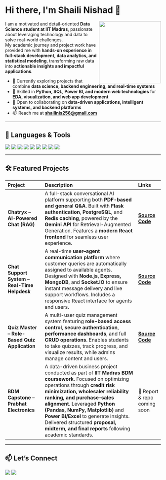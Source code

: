 # Hi there, I'm Shaili Nishad 👋  

<a href="https://www.linkedin.com/in/shaili-nishad-6262a2292/">
  <img align="right" width="200px" src="https://user-images.githubusercontent.com/5842998/218005322-98481342-6683-4963-9566-3532d0755a5b.gif"/>
</a>  

I am a motivated and detail-oriented **Data Science student at IIT Madras**, passionate about leveraging technology and data to solve real-world challenges.  
My academic journey and project work have provided me with **hands-on experience in full-stack development, data analytics, and statistical modeling**, transforming raw data into **actionable insights and impactful applications**.  

- 🔭 Currently exploring projects that combine **data science, backend engineering, and real-time systems**  
- 🌱 Skilled in **Python, SQL, Power BI, and modern web technologies** for **EDA, visualization, and web app development**  
- 👯 Open to collaborating on **data-driven applications, intelligent systems, and backend platforms**  
- 📫 Reach me at **shailinis256@gmail.com**  

---

## 🚀 Languages & Tools  

<p align="left">
  <a href="https://www.python.org" target="_blank"><img src="https://img.shields.io/badge/Python-3776AB?style=for-the-badge&logo=python&logoColor=white"/></a>
  <a href="https://www.java.com" target="_blank"><img src="https://img.shields.io/badge/Java-ED8B00?style=for-the-badge&logo=openjdk&logoColor=white"/></a>
  <a href="https://flask.palletsprojects.com/" target="_blank"><img src="https://img.shields.io/badge/Flask-000000?style=for-the-badge&logo=flask&logoColor=white"/></a>
  <a href="https://www.mysql.com/" target="_blank"><img src="https://img.shields.io/badge/MySQL-4479A1?style=for-the-badge&logo=mysql&logoColor=white"/></a>
  <a href="https://www.postgresql.org" target="_blank"><img src="https://img.shields.io/badge/PostgreSQL-4169E1?style=for-the-badge&logo=postgresql&logoColor=white"/></a>
  <a href="https://powerbi.microsoft.com/" target="_blank"><img src="https://img.shields.io/badge/PowerBI-F2C811?style=for-the-badge&logo=powerbi&logoColor=black"/></a>
  <a href="https://developer.mozilla.org/en-US/docs/Web/JavaScript" target="_blank"><img src="https://img.shields.io/badge/JavaScript-F7DF1E?style=for-the-badge&logo=javascript&logoColor=black"/></a>
  <a href="https://www.w3.org/html/" target="_blank"><img src="https://img.shields.io/badge/HTML5-E34F26?style=for-the-badge&logo=html5&logoColor=white"/></a>
  <a href="https://www.w3schools.com/css/" target="_blank"><img src="https://img.shields.io/badge/CSS3-1572B6?style=for-the-badge&logo=css3&logoColor=white"/></a>
</p>  

---



## 🛠️ Featured Projects  

| Project | Description | Links |
| :--- | :--- | :--- |
| **Chatryx – AI-Powered Chat (RAG)** | A full-stack conversational AI platform supporting both **PDF-based and general Q&A**. Built with **Flask authentication**, **PostgreSQL**, and **Redis caching**, powered by the **Gemini API** for Retrieval-Augmented Generation. Features a **modern React frontend** for seamless user experience. | [**Source Code**](https://github.com/shaili2005-code/chatryx) |
| **Chat Support System – Real-Time Helpdesk** | A real-time **user–agent communication platform** where customer queries are automatically assigned to available agents. Designed with **Node.js, Express, MongoDB**, and **Socket.IO** to ensure instant message delivery and live support workflows. Includes a responsive React interface for agents and users. | [**Source Code**](https://github.com/shaili2005-code/chat-support-system) |
| **Quiz Master – Role-Based Quiz Application** | A multi-user quiz management system featuring **role-based access control**, **secure authentication**, **performance dashboards**, and full **CRUD operations**. Enables students to take quizzes, track progress, and visualize results, while admins manage content and users. | [**Source Code**](https://github.com/23f2004466/Quiz_Master) |
| **BDM Capstone – Prabhat Electronics** | A data-driven business project conducted as part of **IIT Madras BDM coursework**. Focused on optimizing operations through **credit risk minimization, wholesaler reliability ranking, and purchase–sales alignment**. Leveraged **Python (Pandas, NumPy, Matplotlib)** and **Power BI/Excel** to generate insights. Delivered structured **proposal, midterm, and final reports** following academic standards. | 📄 Report & repo coming soon |  

---

## 📫 Let’s Connect  

<p align="left">
  <a href="https://www.linkedin.com/in/shaili-nishad-6262a2292/" target="_blank"><img src="https://img.shields.io/badge/LinkedIn-0077B5?style=for-the-badge&logo=linkedin&logoColor=white"/></a>
  <a href="mailto:shailinis256@gmail.com" target="_blank"><img src="https://img.shields.io/badge/Gmail-D14836?style=for-the-badge&logo=gmail&logoColor=white"/></a>
</p>  
